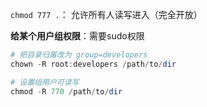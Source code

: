 `chmod 777 .`： 允许所有人读写进入（完全开放）

**给某个用户组权限**：需要sudo权限

```powershell
# 把目录归属改为 group=developers
chown -R root:developers /path/to/dir

# 设置组用户可读写
chmod -R 770 /path/to/dir
```